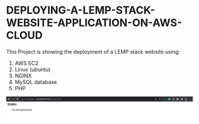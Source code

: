 # DEPLOYING-A-LEMP-STACK-WEBSITE-APPLICATION-ON-AWS-CLOUD


This Project is showing the deployment of a LEMP stack website using:

1. AWS EC2
2. Linux (ubuntu)
3. NGINX
4. MySQL database
5. PHP

![](https://github.com/Omolade11/LempStack_AWS/blob/main/Images/Screenshot%202022-11-29%20at%2021.50.35.png)
